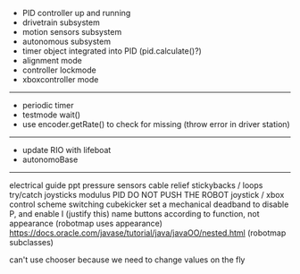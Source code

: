 - PID controller up and running
- drivetrain subsystem
- motion sensors subsystem
- autonomous subsystem
- timer object integrated into PID (pid.calculate()?)
- alignment mode
- controller lockmode
- xboxcontroller mode

---

- periodic timer
- testmode wait()
- use encoder.getRate() to check for missing (throw error in driver station)

---

- update RIO with lifeboat
- autonomoBase

---

electrical guide ppt
pressure sensors
cable relief stickybacks / loops
try/catch joysticks
modulus PID
DO NOT PUSH THE ROBOT
joystick / xbox control scheme switching 
cubekicker
set a mechanical deadband to disable P, and enable I
(justify this) name buttons according to function, not appearance (robotmap uses appearance)
https://docs.oracle.com/javase/tutorial/java/javaOO/nested.html (robotmap subclasses)

can't use chooser because we need to change values on the fly
